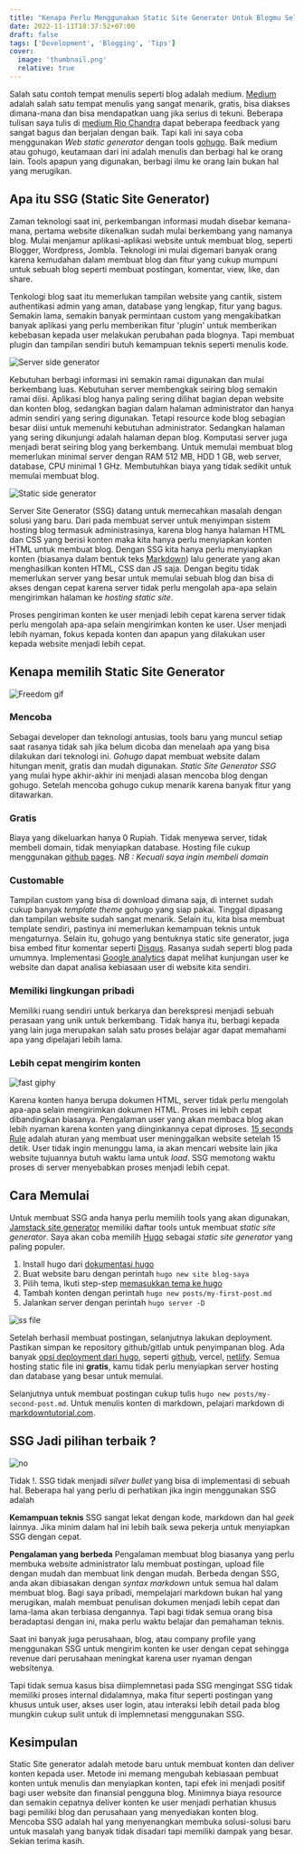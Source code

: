```yaml
---
title: "Kenapa Perlu Menggunakan Static Site Generator Untuk Blogmu Selanjutnya?"
date: 2022-11-11T18:37:52+07:00
draft: false
tags: ['Development', 'Blogging', 'Tips']
cover:
  image: 'thumbnail.png'
  relative: true
---
```


Salah satu contoh tempat menulis seperti blog adalah medium. [Medium](https://medium.com) adalah salah satu tempat menulis yang sangat menarik, gratis, bisa diakses dimana-mana dan bisa mendapatkan uang jika serius di tekuni. Beberapa tulisan saya tulis di [medium Rio Chandra](https://riochandra.medium.com/) dapat beberapa feedback yang sangat bagus dan berjalan dengan baik. Tapi kali ini saya coba menggunakan *Web static generator* dengan tools [gohugo](https://gohugo.io). Baik medium atau gohugo, keutamaan dari ini adalah menulis dan berbagi hal ke orang lain. Tools apapun yang digunakan, berbagi ilmu ke orang lain bukan hal yang merugikan.

## Apa itu SSG (Static Site Generator)

Zaman teknologi saat ini, perkembangan informasi mudah disebar kemana-mana, pertama website dikenalkan sudah mulai berkembang yang namanya blog. Mulai menjamur aplikasi-aplikasi website untuk membuat blog, seperti Blogger, Wordpress, Jombla. Teknologi ini mulai digemari banyak orang karena kemudahan dalam membuat blog dan fitur yang cukup mumpuni untuk sebuah blog seperti membuat postingan, komentar, view, like, dan share.

Tenkologi blog saat itu memerlukan tampilan website yang cantik, sistem authentikasi admin yang aman, database yang lengkap, fitur yang bagus. Semakin lama, semakin banyak permintaan custom yang mengakibatkan banyak aplikasi yang perlu memberikan fitur 'plugin' untuk memberikan kebebasan kepada user melakukan perubahan pada blognya. Tapi membuat plugin dan tampilan sendiri butuh kemampuan teknis seperti menulis kode.

![Server side generator](./server-side.png)

Kebutuhan berbagi informasi ini semakin ramai digunakan dan mulai berkembang luas. Kebutuhan server membengkak seiring blog semakin ramai diisi. Aplikasi blog hanya paling sering dilihat bagian depan website dan konten blog, sedangkan bagian dalam halaman administrator dan hanya admin sendiri yang sering digunakan. Tetapi resource kode blog sebagian besar diisi untuk memenuhi kebutuhan administrator. Sedangkan halaman yang sering dikunjungi adalah halaman depan blog. Komputasi server juga menjadi berat seiring blog yang berkembang. Untuk memulai membuat blog memerlukan minimal server dengan RAM 512 MB, HDD 1 GB, web server, database, CPU minimal 1 GHz. Membutuhkan biaya yang tidak sedikit untuk memulai membuat blog.

![Static side generator](./static-side.png)

Server Site Generator (SSG) datang untuk memecahkan masalah dengan solusi yang baru. Dari pada membuat server untuk menyimpan sistem hosting blog termasuk administrasinya, karena blog hanya halaman HTML dan CSS yang berisi konten maka kita hanya perlu menyiapkan konten HTML untuk membuat blog. Dengan SSG kita hanya perlu menyiapkan konten (biasanya dalam bentuk teks [Markdown](https://www.markdownguide.org/)) lalu generate yang akan menghasilkan konten HTML, CSS dan JS saja. Dengan begitu tidak memerlukan server yang besar untuk memulai sebuah blog dan bisa di akses dengan cepat karena server tidak perlu mengolah apa-apa selain mengirimkan halaman ke *hosting static site*.

Proses pengiriman konten ke user menjadi lebih cepat karena server tidak perlu mengolah apa-apa selain mengirimkan konten ke user. User menjadi lebih nyaman, fokus kepada konten dan apapun yang dilakukan user kepada website menjadi lebih cepat.

## Kenapa memilih Static Site Generator

![Freedom gif](https://media.giphy.com/media/6901DbEbbm4o0/giphy.gif)

### Mencoba

Sebagai developer dan teknologi antusias, tools baru yang muncul setiap saat rasanya tidak sah jika belum dicoba dan menelaah apa yang bisa dilakukan dari teknologi ini. *Gohugo* dapat membuat website dalam hitungan menit, gratis dan mudah digunakan. *Static Site Generator SSG* yang mulai hype akhir-akhir ini menjadi alasan mencoba blog dengan gohugo. Setelah mencoba gohugo cukup menarik karena banyak fitur yang ditawarkan.

### Gratis

Biaya yang dikeluarkan hanya 0 Rupiah. Tidak menyewa server, tidak membeli domain, tidak menyiapkan database. Hosting file cukup menggunakan [github pages](https://pages.github.com/).
*NB : Kecuali saya ingin membeli domain*

### Customable

Tampilan custom yang bisa di download dimana saja, di internet sudah cukup banyak *template theme* gohugo yang siap pakai. Tinggal dipasang dan tampilan website sudah sangat menarik. Selain itu, kita bisa membuat template sendiri, pastinya ini memerlukan kemampuan teknis untuk mengaturnya.
Selain itu, gohugo yang bentuknya static site generator, juga bisa embed fitur komentar seperti [Disqus](https://disqus.com/home/). Rasanya sudah seperti blog pada umumnya. Implementasi [Google analytics](https://analytics.google.com) dapat melihat kunjungan user ke website dan dapat analisa kebiasaan user di website kita sendiri.

### Memiliki lingkungan pribadi

Memiliki ruang sendiri untuk berkarya dan berekspresi menjadi sebuah perasaan yang unik untuk berkembang. Tidak hanya itu, berbagi kepada yang lain juga merupakan salah satu proses belajar agar dapat memahami apa yang dipelajari lebih lama.

### Lebih cepat mengirim konten

![fast giphy](https://media.giphy.com/media/l41JGlWa1xOjJSsV2/giphy.gif)

Karena konten hanya berupa dokumen HTML, server tidak perlu mengolah apa-apa selain mengirimkan dokumen HTML. Proses ini lebih cepat dibandingkan biasanya. Pengalaman user yang akan membaca blog akan lebih nyaman karena konten yang diinginkannya cepat diproses. [15 seconds Rule](https://www.crazyegg.com/blog/why-users-leave-a-website/) adalah aturan yang membuat user meninggalkan website setelah 15 detik. User tidak ingin menunggu lama, ia akan mencari website lain jika website tujuannya butuh waktu lama untuk *load*. SSG memotong waktu proses di server menyebabkan proses menjadi lebih cepat.

## Cara Memulai

Untuk membuat SSG anda hanya perlu memilih tools yang akan digunakan, [Jamstack site generator](https://jamstack.org/generators/) memiliki daftar tools untuk membuat *static site generator*.
Saya akan coba memilih [Hugo](https://gohugo.io/) sebagai *static site generator* yang paling populer.

1. Install hugo dari [dokumentasi hugo](https://gohugo.io/installation/)
2. Buat website baru dengan perintah `hugo new site blog-saya`
3. Pilih tema, Ikuti step-step [memasukkan tema ke hugo](https://gohugo.io/getting-started/quick-start/#step-3-add-a-theme)
4. Tambah konten dengan perintah `hugo new posts/my-first-post.md`
5. Jalankan server dengan perintah `hugo server -D`

![ss file](./ss-file.png)

Setelah berhasil membuat postingan, selanjutnya lakukan deployment. Pastikan simpan ke repository github/gitlab untuk penyimpanan blog. Ada banyak [opsi deployment dari hugo](https://gohugo.io/hosting-and-deployment/), seperti [github](https://gohugo.io/hosting-and-deployment/hosting-on-github/), vercel, [netlify](https://gohugo.io/hosting-and-deployment/hosting-on-github/). Semua hosting static file ini **gratis**, kamu tidak perlu menyiapkan server hosting dan database yang besar untuk memulai.

Selanjutnya untuk membuat postingan cukup tulis `hugo new posts/my-second-post.md`. Untuk menulis konten di markdown, pelajari markdown di [markdowntutorial.com](https://www.markdowntutorial.com/).

## SSG Jadi pilihan terbaik ?

![no](https://media.giphy.com/media/d1E1msx7Yw5Ne1Fe/giphy.gif)

Tidak !. SSG tidak menjadi *silver bullet* yang bisa di implementasi di sebuah hal. Beberapa hal yang perlu di perhatikan jika ingin menggunakan SSG adalah

**Kemampuan teknis**
SSG sangat lekat dengan kode, markdown dan hal *geek* lainnya. Jika minim dalam hal ini lebih baik sewa pekerja untuk menyiapkan SSG dengan cepat.

**Pengalaman yang berbeda**
Pengalaman membuat blog biasanya yang perlu membuka website administrator lalu membuat postingan, upload file dengan mudah dan membuat link dengan mudah. Berbeda dengan SSG, anda akan dibiasakan dengan *syntax markdown* untuk semua hal dalam membuat blog. Bagi saya pribadi, mempelajari markdown bukan hal yang merugikan, malah membuat penulisan dokumen menjadi lebih cepat dan lama-lama akan terbiasa dengannya. Tapi bagi tidak semua orang bisa beradaptasi dengan ini, maka perlu waktu belajar dan pemahaman teknis.

Saat ini banyak juga perusahaan, blog, atau company profile yang menggunakan SSG untuk mengirim konten ke user dengan cepat sehingga revenue dari perusahaan meningkat karena user nyaman dengan websitenya.

Tapi tidak semua kasus bisa diimplemnetasi pada SSG mengingat SSG tidak memiliki proses internal didalamnya, maka fitur seperti postingan yang khusus untuk user, akses user login, atau interaksi lebih detail pada blog mungkin cukup sulit untuk di implemnetasi menggunakan SSG.

## Kesimpulan

Static Site generator adalah metode baru untuk membuat konten dan deliver konten kepada user. Metode ini memang mengubah kebiasaan pembuat konten untuk menulis dan menyiapkan konten, tapi efek ini menjadi positif bagi user website dan finansial pengguna blog. Minimnya biaya resource dan semakin cepatnya deliver konten ke user menjadi perhatian khusus bagi pemiliki blog dan perusahaan yang menyediakan konten blog. Mencoba SSG adalah hal yang menyenangkan membuka solusi-solusi baru untuk masalah yang banyak tidak disadari tapi memiliki dampak yang besar.
Sekian terima kasih.

